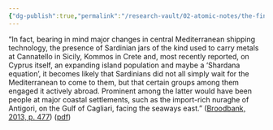 ```yaml
---
{"dg-publish":true,"permalink":"/research-vault/02-atomic-notes/the-finds-of-jars-from-sardinia-on-islands-further-east-indicate-that-they-were-actively-engaged-in-trade-themselves/"}
---
```


“In fact, bearing in mind major changes in central Mediterranean shipping technology, the presence of Sardinian jars of the kind used to carry metals at Cannatello in Sicily, Kommos in Crete and, most recently reported, on Cyprus itself, an expanding island population and maybe a ‘Shardana equation’, it becomes likely that Sardinians did not all simply wait for the Mediterranean to come to them, but that certain groups among them engaged it actively abroad. Prominent among the latter would have been people at major coastal settlements, such as the import-rich nuraghe of Antigori, on the Gulf of Cagliari, facing the seaways east.” ([Broodbank, 2013, p. 477](zotero://select/library/items/IR54JIQG)) ([pdf](zotero://open-pdf/library/items/85K7BT2G?page=444&annotation=5XL45M42))